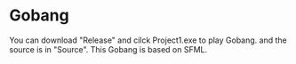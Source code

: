 # Gobang
You can download "Release" and cilck Project1.exe to play Gobang.
and the source is in "Source".
This Gobang is based on SFML.
